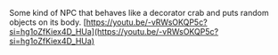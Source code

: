 Some kind of NPC that behaves like a decorator crab and puts random objects on its body.
[https://youtu.be/-vRWsOKQP5c?si=hg1oZfKiex4D_HUa](https://youtu.be/-vRWsOKQP5c?si=hg1oZfKiex4D_HUa)
